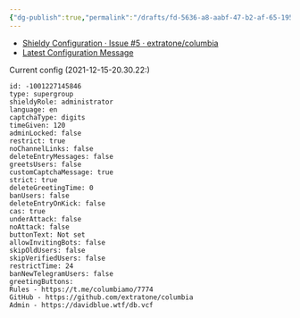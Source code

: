 ```yaml
---
{"dg-publish":true,"permalink":"/drafts/fd-5636-a8-aabf-47-b2-af-65-195-ecbdb-8798/","dgHomeLink":true,"dgPassFrontmatter":false}
---
```



- [Shieldy Configuration · Issue #5 · extratone/columbia](https://github.com/extratone/columbia/issues/5)
- [Latest Configuration Message](https://t.me/columbiamo/9699)

Current config (2021-12-15-20.30.22:)
```
id: -1001227145846
type: supergroup
shieldyRole: administrator
language: en
captchaType: digits
timeGiven: 120
adminLocked: false
restrict: true
noChannelLinks: false
deleteEntryMessages: false
greetsUsers: false
customCaptchaMessage: true
strict: true
deleteGreetingTime: 0
banUsers: false
deleteEntryOnKick: false
cas: true
underAttack: false
noAttack: false
buttonText: Not set
allowInvitingBots: false
skipOldUsers: false
skipVerifiedUsers: false
restrictTime: 24
banNewTelegramUsers: false
greetingButtons:
Rules - https://t.me/columbiamo/7774
GitHub - https://github.com/extratone/columbia
Admin - https://davidblue.wtf/db.vcf
```